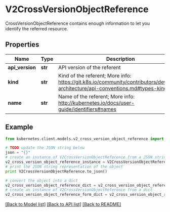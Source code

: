 # V2CrossVersionObjectReference

CrossVersionObjectReference contains enough information to let you identify the referred resource.

## Properties
Name | Type | Description | Notes
------------ | ------------- | ------------- | -------------
**api_version** | **str** | API version of the referent | [optional] 
**kind** | **str** | Kind of the referent; More info: https://git.k8s.io/community/contributors/devel/sig-architecture/api-conventions.md#types-kinds | 
**name** | **str** | Name of the referent; More info: http://kubernetes.io/docs/user-guide/identifiers#names | 

## Example

```python
from kubernetes.client.models.v2_cross_version_object_reference import V2CrossVersionObjectReference

# TODO update the JSON string below
json = "{}"
# create an instance of V2CrossVersionObjectReference from a JSON string
v2_cross_version_object_reference_instance = V2CrossVersionObjectReference.from_json(json)
# print the JSON string representation of the object
print V2CrossVersionObjectReference.to_json()

# convert the object into a dict
v2_cross_version_object_reference_dict = v2_cross_version_object_reference_instance.to_dict()
# create an instance of V2CrossVersionObjectReference from a dict
v2_cross_version_object_reference_form_dict = v2_cross_version_object_reference.from_dict(v2_cross_version_object_reference_dict)
```
[[Back to Model list]](../README.md#documentation-for-models) [[Back to API list]](../README.md#documentation-for-api-endpoints) [[Back to README]](../README.md)


